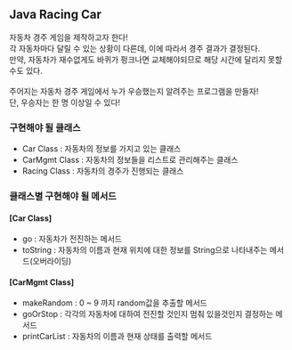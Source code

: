 ## Java Racing Car

자동차 경주 게임을 제작하고자 한다!<br>
각 자동차마다 달릴 수 있는 상황이 다른데, 이에 따라서 경주 결과가 결정된다.<br>
만약, 자동차가 재수없게도 바퀴가 펑크나면 교체해야되므로 해당 시간에 달리지 못할 수도 있다.<br><br>
주어지는 자동차 경주 게임에서 누가 우승했는지 알려주는 프로그램을 만들자!<br>
단, 우승자는 한 명 이상일 수 있다!<br>

### 구현해야 될 클래스
* Car Class : 자동차의 정보를 가지고 있는 클래스
* CarMgmt Class : 자동차의 정보들을 리스트로 관리해주는 클래스
* Racing Class : 자동차의 경주가 진행되는 클래스

### 클래스별 구현해야 될 메서드
#### [Car Class]
* go : 자동차가 전진하는 메서드
* toString : 자동차의 이름과 현재 위치에 대한 정보를 String으로 나타내주는 메서드(오버라이딩)

#### [CarMgmt Class]
* makeRandom : 0 ~ 9 까지 random값을 추출할 메서드
* goOrStop : 각각의 자동차에 대하여 전진할 것인지 멈춰 있을것인지 결정하는 메서드
* printCarList : 자동차의 이름과 현재 상태를 출력할 메서드
